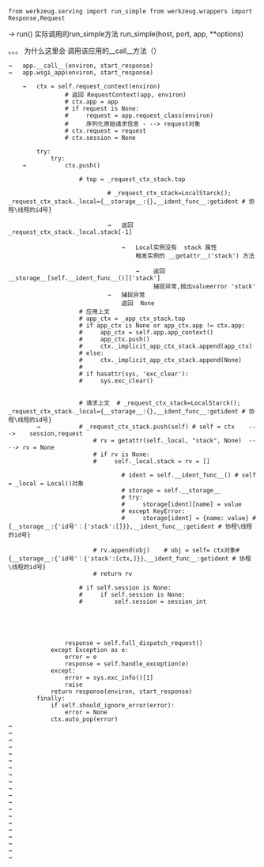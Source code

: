 `
from werkzeug.serving import run_simple
from werkzeug.wrappers import Response,Request
`

→   run()  实际调用的run_simple方法        run_simple(host, port, app, **options)

。。。 为什么这里会 调用该应用的__call__方法（）


    →   app.__call__(environ, start_response)
    →   app.wsgi_app(environ, start_response)
    
        →   ctx = self.request_context(environ)   
                    # 返回 RequestContext(app, environ)   
                    # ctx.app = app
                    # if request is None:
                    #     request = app.request_class(environ)
                    #     序列化原始请求信息 - --> request对象
                    # ctx.request = request
                    # ctx.session = None  
                    
            try:
                try:
        →           ctx.push()
        
                        # top = _request_ctx_stack.top  
                        
                                # _request_ctx_stack=LocalStarck(); _request_ctx_stack._local={__storage__:{},__ident_func__:getident # 协程\线程的id号}
                                    
                                →   返回  _request_ctx_stack._local.stack[-1]
                                
                                    →   Local实例没有  stack 属性
                                        触发实例的 __getattr__('stack') 方法
                                        
                                        →    返回 __storage__[self.__ident_func__()]['stack']
                                             捕捉异常,抛出valueerror 'stack'
                                →   捕捉异常
                                    返回  None
                        # 应用上文 
                        # app_ctx = _app_ctx_stack.top
                        # if app_ctx is None or app_ctx.app != ctx.app:
                        #     app_ctx = self.app.app_context()
                        #     app_ctx.push()
                        #     ctx._implicit_app_ctx_stack.append(app_ctx)
                        # else:
                        #     ctx._implicit_app_ctx_stack.append(None)
                        # 
                        # if hasattr(sys, 'exc_clear'):
                        #     sys.exc_clear()
                        
                        
                        # 请求上文  # _request_ctx_stack=LocalStarck(); _request_ctx_stack._local={__storage__:{},__ident_func__:getident # 协程\线程的id号}
            →           # _request_ctx_stack.push(self) # self = ctx    --->    session,request
                            # rv = getattr(self._local, "stack", None)  ----> rv = None
                            # if rv is None:
                            #     self._local.stack = rv = []
                            
                                    # ident = self.__ident_func__() # self = _local = Local()对象
                                    # storage = self.__storage__
                                    # try:
                                    #     storage[ident][name] = value  
                                    # except KeyError:
                                    #     storage[ident] = {name: value} # {__storage__:{'id号'：{'stack':[]}},__ident_func__:getident # 协程\线程的id号}
                            
                            # rv.append(obj)    # obj = self= ctx对象# {__storage__:{'id号'：{'stack':[ctx,]}},__ident_func__:getident # 协程\线程的id号}
                            # return rv
                            
                        # if self.session is None: 
                        #     if self.session is None:
                        #         self.session = session_int

        
        
 
        
                    response = self.full_dispatch_request()
                except Exception as e:
                    error = e
                    response = self.handle_exception(e)
                except:
                    error = sys.exc_info()[1]
                    raise
                return response(environ, start_response)
            finally:
                if self.should_ignore_error(error):
                    error = None
                ctx.auto_pop(error)
    →    
    →    
    →    
    →    
    →    
    →    
    →    
    →    
    →    
    →    
    →    
    →    
    →    
    →    
    →    
    →    
    →    
    →    
    →    
    →    
